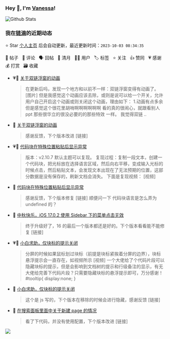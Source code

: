 ### Hey 👋, I'm [Vanessa](http://vanessa.b3log.org/)!

![Github Stats](https://github-readme-stats.vercel.app/api?username=Vanessa219&show_icons=true)

<!--events start -->

### 我在[链滴](https://ld246.com)的近期动态

⭐️ Star [个人主页](https://github.com/Vanessa219/Vanessa219) 后会自动更新，最近更新时间：`2023-10-03 08:34:35`

📝 帖子 &nbsp; 💬 评论 &nbsp; 🗣 回帖 &nbsp; 🌙 清月 &nbsp; 👨‍💻 用户 &nbsp; 🏷️ 标签 &nbsp; ⭐️ 关注 &nbsp; 👍 赞同 &nbsp; 💗 感谢 &nbsp; 💰 打赏 &nbsp; 🗃 收藏

* 💗📝 [关于双链浮窗的动画](https://ld246.com/article/1695361968294)

  > 在更新后吗，发现一个地方和以前不一样：双链浮窗变得有动画了。 [图片] 但是我感觉这个动画应该去除，或则是说可以给一个开关，允许用户自己开启这个动画或则关闭这个动画，理由如下： 1.动画有点多余 但是感觉这个很花里胡哨啊啊啊啊啊啊 看的真的很闹心，就跟看别人 ppt 那些很华立的很没必要的的那些特效 一样。 我觉得双链 ..
* 💬 [关于双链浮窗的动画](https://ld246.com/article/1695361968294/comment/1696078111522#comments)

  > 感谢反馈，下个版本改进 [链接]
* 💗📝 [代码块在特殊位置粘贴后显示异常](https://ld246.com/article/1696056074322)

  > 版本：v2.10.7 默认主题可以复现。 复现过程：复制一段文本，创建一个代码块，把光标放在选择语言区域，然后向右平移，变成输入光标的时候点击，然后粘贴文本，会发现文本出现在了无法预期的位置，这部分数据是没有保存的，刷新文档会消失。 下面是复现视频： [视频]
* 💬 [代码块在特殊位置粘贴后显示异常](https://ld246.com/article/1696056074322/comment/1696075306909#comments)

  > 感谢反馈，下个版本修复 [链接] 顺便问一下 代码块语言是怎么弄为 undefined 的？
* 💬 [中秋快乐，iOS 17.0.2 使用 Sidebar 下的菜单点击无效](https://ld246.com/article/1695957826032/comment/1696051900678#comments)

  > 终于升级好了，16 的最后一个版本都还是好的。下个版本看看能不能修复 [链接]
* 💗📝 [小白求助，仅块标的提示关闭](https://ld246.com/article/1695994594526)

  > 分屏的时候如果鼠标划过块标（前提是块标紧挨着分屏的边界），块标悬浮提示会一直存在，如视频所示 [视频] 一个大佬给了个代码片段可以隐藏块标的提示，但是会影响到文档树的提示和行级备注的显示，有无大佬给完善下代码片段？只需要隐藏块标的悬浮提示即可，万分感谢！ #tooltip{ display:none; }
* 💬 [小白求助，仅块标的提示关闭](https://ld246.com/article/1695994594526/comment/1696044078081#comments)

  > 这个是 js 写的，下个版本在移除的时候会进行隐藏，感谢反馈 [链接]
* 💬 [在搜索面板里面中关于新建 page 的情况](https://ld246.com/article/1695965429553/comment/1695995165128#comments)

  > 看了下代码，并没有使用配置，下个版本改进 [链接]


<!--events end -->

<a title="Hits" target="_blank" href="https://github.com/Vanessa219/Vanessa219"><img src="https://hits.b3log.org/Vanessa219/Vanessa219.svg"></a>
